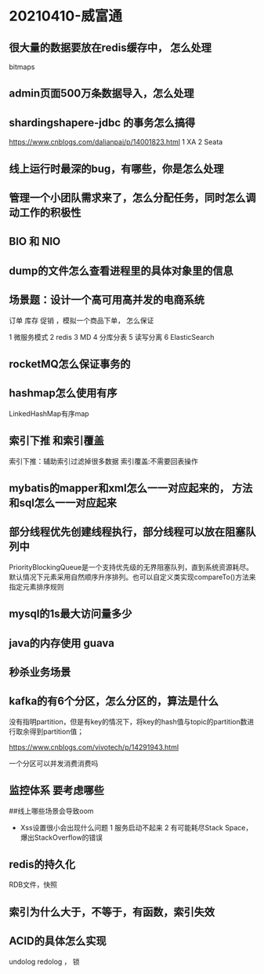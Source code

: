 # 20210410-威富通

## 很大量的数据要放在redis缓存中， 怎么处理
bitmaps


## admin页面500万条数据导入，怎么处理


## shardingshapere-jdbc 的事务怎么搞得
https://www.cnblogs.com/dalianpai/p/14001823.html
1 XA
2 Seata  

## 线上运行时最深的bug，有哪些，你是怎么处理


## 管理一个小团队需求来了，怎么分配任务，同时怎么调动工作的积极性



##  BIO 和 NIO

## dump的文件怎么查看进程里的具体对象里的信息

## 场景题：设计一个高可用高并发的电商系统 
订单   库存  促销 ，模拟一个商品下单， 怎么保证

1 微服务模式
2 redis 
3 MD
4 分库分表
5 读写分离
6 ElasticSearch 

## rocketMQ怎么保证事务的


## hashmap怎么使用有序
LinkedHashMap有序map

## 索引下推 和索引覆盖
索引下推：辅助索引过滤掉很多数据
索引覆盖:不需要回表操作

## mybatis的mapper和xml怎么一一对应起来的， 方法和sql怎么一一对应起来

## 部分线程优先创建线程执行，部分线程可以放在阻塞队列中
PriorityBlockingQueue是一个支持优先级的无界阻塞队列，直到系统资源耗尽。默认情况下元素采用自然顺序升序排列。也可以自定义类实现compareTo()方法来指定元素排序规则

## mysql的1s最大访问量多少

##  java的内存使用  guava

## 秒杀业务场景

## kafka的有6个分区，怎么分区的，算法是什么
没有指明partition，但是有key的情况下，将key的hash值与topic的partition数进行取余得到partition值；

https://www.cnblogs.com/vivotech/p/14291943.html 

一个分区可以并发消费消费吗

## 监控体系 要考虑哪些

##线上哪些场景会导致oom 
* Xss设置很小会出现什么问题
 1 服务启动不起来
 2 有可能耗尽Stack Space，爆出StackOverflow的错误
 
## redis的持久化
RDB文件，快照

## 索引为什么大于，不等于，有函数，索引失效


## ACID的具体怎么实现
 undolog  redolog   ， 锁
